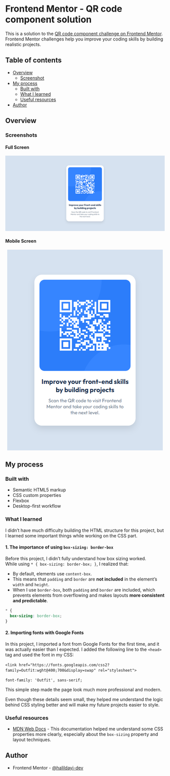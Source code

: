 # Frontend Mentor - QR code component solution

This is a solution to the [QR code component challenge on Frontend Mentor](https://www.frontendmentor.io/challenges/qr-code-component-iux_sIO_H). Frontend Mentor challenges help you improve your coding skills by building realistic projects. 

## Table of contents

- [Overview](#overview)
  - [Screenshot](#screenshot)
- [My process](#my-process)
  - [Built with](#built-with)
  - [What I learned](#what-i-learned)
  - [Useful resources](#useful-resources)
- [Author](#author)


## Overview

### Screenshots
#### Full Screen
![Full Screen](./images/Frontend%20Mentor-QR%20Code%20Component-FullScreen.png)

#### Mobile Screen
<p align="center">
  <img src="./images/Frontend%20Mentor-QR%20Code%20Component-Mobile.png"/>
</p>


## My process

### Built with

- Semantic HTML5 markup  
- CSS custom properties  
- Flexbox  
- Desktop-first workflow


### What I learned

I didn’t have much difficulty building the HTML structure for this project, but I learned some important things while working on the CSS part.

####  1. The importance of using `box-sizing: border-box`

Before this project, I didn’t fully understand how box sizing worked.  
While using `* { box-sizing: border-box; }`, I realized that:
- By default, elements use `content-box`.
- This means that `padding` and `border` are **not included** in the element’s `width` and `height`.
- When I use `border-box`, both `padding` and `border` are included, which prevents elements from overflowing and makes layouts **more consistent and predictable**.

```css
* {
  box-sizing: border-box;
}
```

#### 2. Importing fonts with Google Fonts

In this project, I imported a font from Google Fonts for the first time, and it was actually easier than I expected.
I added the following line to the ```<head>``` tag and used the font in my CSS:

```<link href="https://fonts.googleapis.com/css2?family=Outfit:wght@400;700&display=swap" rel="stylesheet">```

```font-family: 'Outfit', sans-serif;```

This simple step made the page look much more professional and modern.

Even though these details seem small, they helped me understand the logic behind CSS styling better and will make my future projects easier to style.


### Useful resources

- [MDN Web Docs](https://developer.mozilla.org/) - This documentation helped me understand some CSS properties more clearly, especially about the `box-sizing` property and layout techniques.


## Author

- Frontend Mentor - [@halildayi-dev](https://www.frontendmentor.io/profile/yourusername)

